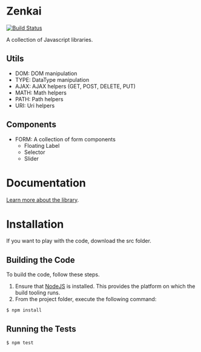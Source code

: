 # Zenkai

[![Build Status](https://dev.azure.com/protolabo/zenkai/_apis/build/status/protolabo.zenkai?branchName=master)](https://dev.azure.com/protolabo/zenkai/_build/latest?definitionId=1&branchName=master)

A collection of Javascript libraries.

## Utils
- DOM: DOM manipulation
- TYPE: DataType manipulation
- AJAX: AJAX helpers (GET, POST, DELETE, PUT)
- MATH: Math helpers
- PATH: Path helpers
- URI: Uri helpers

## Components
- FORM: A collection of form components 
  - Floating Label
  - Selector
  - Slider

# Documentation
[Learn more about the library](https://protolabo.github.io/zenkai/index.html).

# Installation

If you want to play with the code, download the src folder.

## Building the Code
To build the code, follow these steps.

1. Ensure that [NodeJS](http://nodejs.org/) is installed. This provides the platform on which the build tooling runs.
2. From the project folder, execute the following command:

```
$ npm install
```

## Running the Tests

```
$ npm test
```